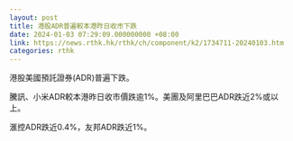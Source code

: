 ```yaml
---
layout: post
title: 港股ADR普遍較本港昨日收市下跌
date: 2024-01-03 07:29:09.000000000 +08:00
link: https://news.rthk.hk/rthk/ch/component/k2/1734711-20240103.htm
categories: rthk
---
```


港股美國預託證券(ADR)普遍下跌。

騰訊、小米ADR較本港昨日收市價跌逾1%。美團及阿里巴巴ADR跌近2%或以上。

滙控ADR跌近0.4%，友邦ADR跌近1%。
